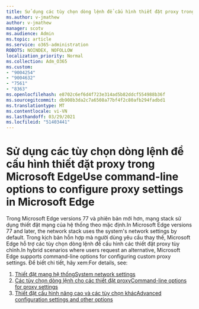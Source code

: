 ```yaml
---
title: Sử dụng các tùy chọn dòng lệnh để cấu hình thiết đặt proxy trong Microsoft Edge
ms.author: v-jmathew
author: v-jmathew
manager: scotv
ms.audience: Admin
ms.topic: article
ms.service: o365-administration
ROBOTS: NOINDEX, NOFOLLOW
localization_priority: Normal
ms.collection: Adm_O365
ms.custom:
- "9004254"
- "9004632"
- "7561"
- "8363"
ms.openlocfilehash: e8702c6ef6d4f723e314ad5b82ddcf554988b36f
ms.sourcegitcommit: db908b3da2c7a6508a77bf4f2c80afb294fadbd1
ms.translationtype: MT
ms.contentlocale: vi-VN
ms.lasthandoff: 03/29/2021
ms.locfileid: "51403441"
---
```

# <a name="use-command-line-options-to-configure-proxy-settings-in-microsoft-edge"></a><span data-ttu-id="9f533-102">Sử dụng các tùy chọn dòng lệnh để cấu hình thiết đặt proxy trong Microsoft Edge</span><span class="sxs-lookup"><span data-stu-id="9f533-102">Use command-line options to configure proxy settings in Microsoft Edge</span></span>

<span data-ttu-id="9f533-103">Trong Microsoft Edge versions 77 và phiên bản mới hơn, mạng stack sử dụng thiết đặt mạng của hệ thống theo mặc định.</span><span class="sxs-lookup"><span data-stu-id="9f533-103">In Microsoft Edge versions 77 and later, the network stack uses the system's network settings by default.</span></span> <span data-ttu-id="9f533-104">Trong kịch bản hỗn hợp mà người dùng yêu cầu thay thế, Microsoft Edge hỗ trợ các tùy chọn dòng lệnh để cấu hình các thiết đặt proxy tùy chỉnh.</span><span class="sxs-lookup"><span data-stu-id="9f533-104">In hybrid scenarios where users request an alternative, Microsoft Edge supports command-line options for configuring custom proxy settings.</span></span> <span data-ttu-id="9f533-105">Để biết chi tiết, hãy xem:</span><span class="sxs-lookup"><span data-stu-id="9f533-105">For details, see:</span></span>

1. [<span data-ttu-id="9f533-106">Thiết đặt mạng hệ thống</span><span class="sxs-lookup"><span data-stu-id="9f533-106">System network settings</span></span>](https://go.microsoft.com/fwlink/?linkid=2133962)
2. [<span data-ttu-id="9f533-107">Các tùy chọn dòng lệnh cho các thiết đặt proxy</span><span class="sxs-lookup"><span data-stu-id="9f533-107">Command-line options for proxy settings</span></span>](https://go.microsoft.com/fwlink/?linkid=2134292)
3. [<span data-ttu-id="9f533-108">Thiết đặt cấu hình nâng cao và các tùy chọn khác</span><span class="sxs-lookup"><span data-stu-id="9f533-108">Advanced configuration settings and other options</span></span>](https://go.microsoft.com/fwlink/?linkid=2134293)
